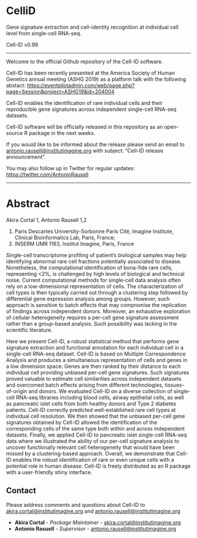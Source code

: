 # CelliD
Gene signature extraction and cell-identity recognition at individual cell level from single-cell RNA-seq. 

Cell-ID v0.99


----------------------------------------

Welcome to the official Github repository of the Cell-ID software.

Cell-ID has been recently presented at the America Society of Human Genetics annual meeting (ASHG 2019) as a platform talk with the following abstact: https://eventpilotadmin.com/web/page.php?page=Session&project=ASHG19&id=204004

Cell-ID enables the identification of rare individual cells and their reproducible gene signatures across independent single-cell RNA-seq datasets.

Cell-ID software will be officially released in this repository as an open-source R package in the next weeks. 

If you would like to be informed about the release please send an email to antonio.rausell@institutimagine.org with subject: “Cell-ID release announcement”. 

You may also follow up in Twitter for regular updates: https://twitter.com/AntonioRausell

----------------------------------------

# Abstract

Akira Cortal 1, Antonio Rausell 1,2

1. Paris Descartes University-Sorbonne Paris Cité, Imagine Institute, Clinical Bioinformatics Lab, Paris, France; 
2. INSERM UMR 1163, Institut Imagine, Paris, France

Single-cell transcriptome profiling of patient’s biological samples may help identifying abnormal rare cell fractions potentially associated to disease. Nonetheless, the computational identification of bona-fide rare cells, representing <2%, is challenged by high levels of biological and technical noise. Current computational methods for single-cell data analysis often rely on a low-dimensional representation of cells. The characterization of cell types is then typically carried out through a clustering step followed by differential gene expression analysis among groups. However, such approach is sensitive to batch effects that may compromise the replication of findings across independent donors. Moreover, an exhaustive exploration of cellular heterogeneity requires a per-cell gene signature assessment rather than a group-based analysis. Such possibility was lacking in the scientific literature.

Here we present Cell-ID, a robust statistical method that performs gene signature extraction and functional annotation for each individual cell in a single-cell RNA-seq dataset. Cell-ID is based on Multiple Correspondence Analysis and produces a simultaneous representation of cells and genes in a low dimension space. Genes are then ranked by their distance to each individual cell providing unbiased per-cell gene signatures. Such signatures proved valuable to estimate cell similarities across independent datasets and overcomed batch effects arising from different technologies, tissues-of-origin and donors. We evaluated Cell-ID on a diverse collection of single-cell RNA-seq libraries including blood cells, airway epithelial cells, as well as pancreatic islet cells from both healthy donors and Type 2 diabetes patients. Cell-ID correctly predicted well-established rare cell types at individual cell resolution. We then showed that the unbiased per-cell gene signatures obtained by Cell-ID allowed the identification of the corresponding cells of the same type both within and across independent datasets. Finally, we applied Cell-ID to pancreatic islet single-cell RNA-seq data where we illustrated the ability of our per-cell signature analysis to uncover functionally relevant cell heterogeneity that would have been missed by a clustering-based approach. Overall, we demonstrate that Cell-ID enables the robust identification of rare or even unique cells with a potential role in human disease. Cell-ID is freely distributed as an R package with a user-friendly shiny interface.



## Contact
Please address comments and questions about Cell-ID to akira.cortal@institutimagine.org and antonio.rausell@institutimagine.org
* **Akira Cortal** - *Package Maintainer* - [akira.cortal@institutimagine.org](akira.cortal@institutimagine.org)
* **Antonio Rasuell** - *Supervisor* - [antonio.rausell@institutimagine.org](antonio.rausell@institutimagine.org)

